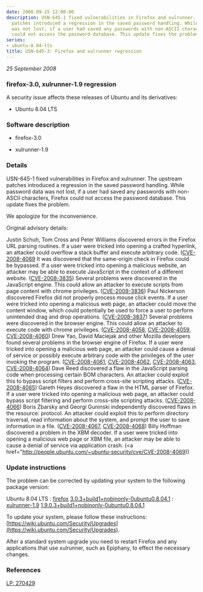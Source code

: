 ```yaml
---
date: 2008-09-25 12:00:00
description: USN-645-1 fixed vulnerabilities in Firefox and xulrunner. The upstream
  patches introduced a regression in the saved password handling. While password data
  was not lost, if a user had saved any passwords with non-ASCII characters, Firefox
  could not access the password database. This update fixes the problem.
series:
- ubuntu-8.04-lts
title: USN-645-3: Firefox and xulrunner regression
---
```


*25 September 2008*

### firefox-3.0, xulrunner-1.9 regression

A security issue affects these releases of Ubuntu and its derivatives:

* Ubuntu 8.04 LTS

### Software description

* firefox-3.0 

* xulrunner-1.9 

### Details

USN-645-1 fixed vulnerabilities in Firefox and xulrunner. The upstream patches introduced a regression in the saved password handling. While password data was not lost, if a user had saved any passwords with non-ASCII characters, Firefox could not access the password database. This update fixes the problem.

We apologize for the inconvenience.

Original advisory details:

 Justin Schuh, Tom Cross and Peter Williams discovered errors in the Firefox URL parsing routines. If a user were tricked into opening a crafted hyperlink, an attacker could overflow a stack buffer and execute arbitrary code. ([CVE-2008-4069](http://people.ubuntu.com/~ubuntu-security/cve/CVE-2008-0016">CVE-2008-0016</a>) It was discovered that the same-origin check in Firefox could be bypassed. If a user were tricked into opening a malicious website, an attacker may be able to execute JavaScript in the context of a different website. (<a href="http://people.ubuntu.com/~ubuntu-security/cve/CVE-2008-3835">CVE-2008-3835</a>) Several problems were discovered in the JavaScript engine. This could allow an attacker to execute scripts from page content with chrome privileges. (<a href="http://people.ubuntu.com/~ubuntu-security/cve/CVE-2008-3836">CVE-2008-3836</a>) Paul Nickerson discovered Firefox did not properly process mouse click events. If a user were tricked into opening a malicious web page, an attacker could move the content window, which could potentially be used to force a user to perform unintended drag and drop operations. (<a href="http://people.ubuntu.com/~ubuntu-security/cve/CVE-2008-3837">CVE-2008-3837</a>) Several problems were discovered in the browser engine. This could allow an attacker to execute code with chrome privileges. (<a href="http://people.ubuntu.com/~ubuntu-security/cve/CVE-2008-4058">CVE-2008-4058</a>, <a href="http://people.ubuntu.com/~ubuntu-security/cve/CVE-2008-4059">CVE-2008-4059</a>, <a href="http://people.ubuntu.com/~ubuntu-security/cve/CVE-2008-4060">CVE-2008-4060</a>) Drew Yao, David Maciejak and other Mozilla developers found several problems in the browser engine of Firefox. If a user were tricked into opening a malicious web page, an attacker could cause a denial of service or possibly execute arbitrary code with the privileges of the user invoking the program. (<a href="http://people.ubuntu.com/~ubuntu-security/cve/CVE-2008-4061">CVE-2008-4061</a>, <a href="http://people.ubuntu.com/~ubuntu-security/cve/CVE-2008-4062">CVE-2008-4062</a>, <a href="http://people.ubuntu.com/~ubuntu-security/cve/CVE-2008-4063">CVE-2008-4063</a>, <a href="http://people.ubuntu.com/~ubuntu-security/cve/CVE-2008-4064">CVE-2008-4064</a>) Dave Reed discovered a flaw in the JavaScript parsing code when processing certain BOM characters. An attacker could exploit this to bypass script filters and perform cross-site scripting attacks. (<a href="http://people.ubuntu.com/~ubuntu-security/cve/CVE-2008-4065">CVE-2008-4065</a>) Gareth Heyes discovered a flaw in the HTML parser of Firefox. If a user were tricked into opening a malicious web page, an attacker could bypass script filtering and perform cross-site scripting attacks. (<a href="http://people.ubuntu.com/~ubuntu-security/cve/CVE-2008-4066">CVE-2008-4066</a>) Boris Zbarsky and Georgi Guninski independently discovered flaws in the resource: protocol. An attacker could exploit this to perform directory traversal, read information about the system, and prompt the user to save information in a file. (<a href="http://people.ubuntu.com/~ubuntu-security/cve/CVE-2008-4067">CVE-2008-4067</a>, <a href="http://people.ubuntu.com/~ubuntu-security/cve/CVE-2008-4068">CVE-2008-4068</a>) Billy Hoffman discovered a problem in the XBM decoder. If a user were tricked into opening a malicious web page or XBM file, an attacker may be able to cause a denial of service via application crash. (<a href="http://people.ubuntu.com/~ubuntu-security/cve/CVE-2008-4069)) 

### Update instructions

The problem can be corrected by updating your system to the following package version:

Ubuntu 8.04 LTS
 : [firefox](https://launchpad.net/ubuntu/+source/firefox-3.0) <span> [3.0.3+build1+nobinonly-0ubuntu0.8.04.1](https://launchpad.net/ubuntu/+source/firefox-3.0/3.0.3+build1+nobinonly-0ubuntu0.8.04.1) </span> 
 : [xulrunner-1.9](https://launchpad.net/ubuntu/+source/xulrunner-1.9) <span> [1.9.0.3+build1+nobinonly-0ubuntu0.8.04.1](https://launchpad.net/ubuntu/+source/xulrunner-1.9/1.9.0.3+build1+nobinonly-0ubuntu0.8.04.1) </span> 

To update your system, please follow these instructions: [https://wiki.ubuntu.com/Security/Upgrades](https://wiki.ubuntu.com/Security/Upgrades).

After a standard system upgrade you need to restart Firefox and any applications that use xulrunner, such as Epiphany, to effect the necessary changes. 

### References

 
 [LP: 270429](https://launchpad.net/bugs/270429)
